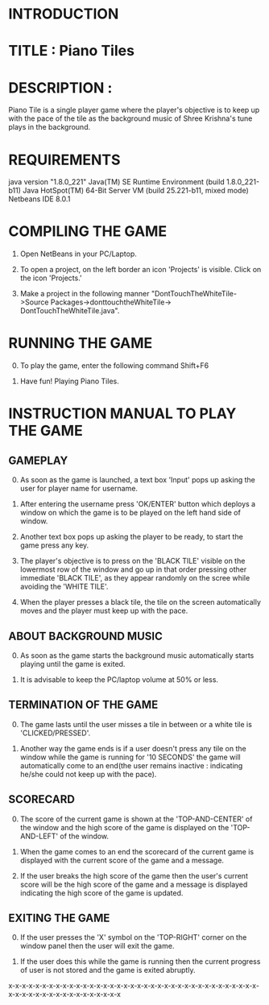 INTRODUCTION
==============

TITLE : Piano Tiles
======

DESCRIPTION :
=============

Piano Tile is a single player game where the player's objective is to keep
up with the pace of the tile as the background music of Shree Krishna's tune
plays in the background.


REQUIREMENTS
==============
java version "1.8.0_221"
Java(TM) SE Runtime Environment (build 1.8.0_221-b11)
Java HotSpot(TM) 64-Bit Server VM (build 25.221-b11, mixed mode)
Netbeans IDE 8.0.1



COMPILING THE GAME
====================

1. Open NetBeans in your PC/Laptop.

2. To open a project, on the left border an icon 'Projects' is visible. Click on the icon 'Projects.'

3. Make a project in the following manner "DontTouchTheWhiteTile->Source Packages->donttouchtheWhiteTile->
DontTouchTheWhiteTile.java".


RUNNING THE GAME
==================

0. To play the game, enter the following command
Shift+F6

1. Have fun! Playing Piano Tiles.


INSTRUCTION MANUAL TO PLAY THE GAME
======================================

GAMEPLAY
------------------

0. As soon as the game is launched, a text box 'Input' pops up asking the user for player name for username.

1. After entering the username press 'OK/ENTER' button which deploys a window on which the game is to be
played on the left hand side of window.

2. Another text box pops up asking the player to be ready, to start the game press any key.

3. The player's objective is to press on the 'BLACK TILE' visible on the lowermost row of the window and go up
in that order pressing other immediate 'BLACK TILE', as they appear randomly on the scree while avoiding
the 'WHITE TILE'.

4. When the player presses a black tile, the tile on the screen automatically moves and the player must keep
up with the pace.


ABOUT BACKGROUND MUSIC
--------------------------------------------

0. As soon as the game starts the background music automatically starts playing until the game is exited.

1. It is advisable to keep the PC/laptop volume at 50% or less.
 

TERMINATION OF THE GAME
-------------------------------------------

0. The game lasts until the user misses a tile in between or a white tile is 'CLICKED/PRESSED'.

1. Another way the game ends is if a user doesn't press any tile on the window while the game is running
for '10 SECONDS' the game will automatically come to an end(the user remains inactive : indicating
he/she could not keep up with the pace).


SCORECARD
---------------------

0. The score of the current game is shown at the 'TOP-AND-CENTER' of the window and the high score of the
game is displayed on the 'TOP-AND-LEFT' of the window.

1. When the game comes to an end the scorecard of the current game is displayed with the current score of the
game and a message.

2. If the user breaks the high score of the game then the user's current score will be the high score of the
game and a message is displayed indicating the high score of the game is updated.


EXITING THE GAME
------------------------------

0. If the user presses the 'X' symbol on the 'TOP-RIGHT' corner on the window panel then the user will exit
the game.

1. If the user does this while the game is running then the current progress of user is not stored and the
game is exited abruptly.


x-x-x-x-x-x-x-x-x-x-x-x-x-x-x-x-x-x-x-x-x-x-x-x-x-x-x-x-x-x-x-x-x-x-x-x-x-x-x-x-x-x-x-x-x-x-x-x-x-x-x-x-x-x
